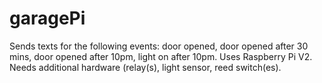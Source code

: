 # garagePi
 Sends texts for the following events: door opened, door opened after 30 mins, door opened after 10pm, light on after 10pm. Uses Raspberry Pi V2. Needs additional hardware (relay(s), light sensor, reed switch(es).
